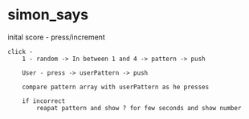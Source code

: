# simon_says

inital
score - press/increment

    click -
        1 - random -> In between 1 and 4 -> pattern -> push

        User - press -> userPattern -> push

        compare pattern array with userPattern as he presses

        if incorrect
            reapat pattern and show ? for few seconds and show number
